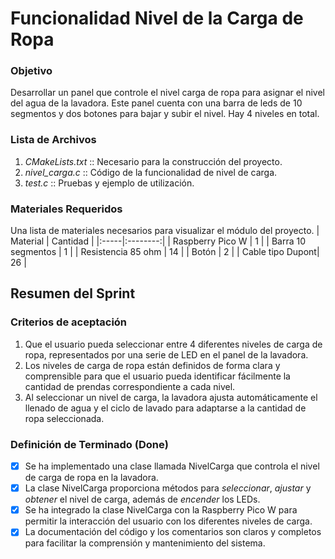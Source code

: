 # Funcionalidad Nivel de la Carga de Ropa
### Objetivo 
Desarrollar un panel que controle el nivel carga  de ropa para asignar el nivel del agua de la lavadora.
Este panel cuenta con una barra de leds de 10 segmentos y dos botones para bajar y subir el nivel.
Hay 4 niveles en total. 

### Lista de Archivos
1. *CMakeLists.txt* :: Necesario para la construcción del proyecto.
2. *nivel_carga.c* :: Código de la funcionalidad de nivel de carga.
3. *test.c* :: Pruebas y ejemplo de utilización.

### Materiales Requeridos
Una lista de materiales necesarios para visualizar el módulo del proyecto.
| Material |  Cantidad  |
|:-----|:--------:|
| Raspberry Pico W | 1 | 
| Barra 10 segmentos |  1  |
| Resistencia 85 ohm | 14 | 
| Botón | 2 |
| Cable tipo Dupont| 26 |


## Resumen del Sprint 
### Criterios de aceptación
1. Que el usuario pueda seleccionar entre 4 diferentes niveles de carga de ropa, representados por una serie de LED en el panel de la lavadora.
2. Los niveles de carga de ropa están definidos de forma clara y comprensible para que el usuario pueda identificar fácilmente la cantidad de prendas correspondiente a cada nivel.
3. Al seleccionar un nivel de carga, la lavadora ajusta automáticamente el llenado de agua y el ciclo de lavado para adaptarse a la cantidad de ropa seleccionada.
### Definición de Terminado (Done)
- [x] Se ha implementado una clase llamada NivelCarga que controla el nivel de carga de ropa en la lavadora.
- [x] La clase NivelCarga proporciona métodos para *seleccionar*, *ajustar* y *obtener* el nivel de carga, además de *encender* los LEDs.
- [x] Se ha integrado la clase NivelCarga con la Raspberry Pico W para permitir la interacción del usuario con los diferentes niveles de carga.
- [x] La documentación del código y los comentarios son claros y completos para facilitar la comprensión y mantenimiento del sistema.